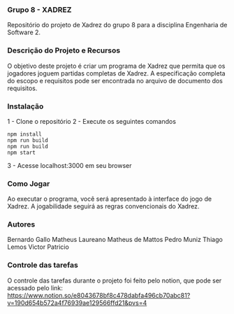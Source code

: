 ### Grupo 8 - XADREZ
Repositório do projeto de Xadrez do grupo 8 para a disciplina Engenharia de Software 2.

### Descrição do Projeto e Recursos
O objetivo deste projeto é criar um programa de Xadrez que permita que os jogadores joguem partidas completas de Xadrez.
A especificação completa do escopo e requisitos pode ser encontrada no arquivo de documento dos requisitos.

### Instalação
1 - Clone o repositório
2 - Execute os seguintes comandos
 ```
npm install
npm run build
npm run build
npm start
``` 
3 - Acesse localhost:3000 em seu browser

### Como Jogar
Ao executar o programa, você será apresentado à interface do jogo de Xadrez. A jogabilidade seguirá as regras convencionais do Xadrez.

### Autores
Bernardo Gallo
Matheus Laureano
Matheus de Mattos
Pedro Muniz
Thiago Lemos
Victor Patricio

### Controle das tarefas
O controle das tarefas durante o projeto foi feito pelo notion, que pode ser acessado pelo link: 
https://www.notion.so/e8043678bf8c478dabfa496cb70abc81?v=190d654b572a4f76939ae129566ffd21&pvs=4
